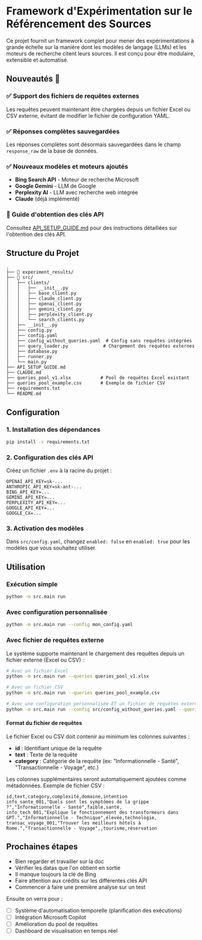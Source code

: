 # Framework d'Expérimentation sur le Référencement des Sources

Ce projet fournit un framework complet pour mener des expérimentations à grande échelle sur la manière dont les modèles de langage (LLMs) et les moteurs de recherche citent leurs sources. Il est conçu pour être modulaire, extensible et automatisé.

## Nouveautés 🎉

### ✅ Support des fichiers de requêtes externes
Les requêtes peuvent maintenant être chargées depuis un fichier Excel ou CSV externe, évitant de modifier le fichier de configuration YAML.

### ✅ Réponses complètes sauvegardées
Les réponses complètes sont désormais sauvegardées dans le champ `response_raw` de la base de données.

### ✅ Nouveaux modèles et moteurs ajoutés
- **Bing Search API** - Moteur de recherche Microsoft
- **Google Gemini** - LLM de Google
- **Perplexity AI** - LLM avec recherche web intégrée
- **Claude** (déjà implémenté)

### 📖 Guide d'obtention des clés API
Consultez [API_SETUP_GUIDE.md](API_SETUP_GUIDE.md) pour des instructions détaillées sur l'obtention des clés API.

## Structure du Projet

```
.
├── 📂 experiment_results/
├── 📂 src/
│   ├── clients/
│   │   ├── __init__.py
│   │   ├── base_client.py
│   │   ├── claude_client.py
│   │   ├── openai_client.py
│   │   ├── gemini_client.py
│   │   ├── perplexity_client.py
│   │   └── search_clients.py
│   ├── __init__.py
│   ├── config.py
│   ├── config.yaml
│   ├── config_without_queries.yaml  # Config sans requêtes intégrées
│   ├── query_loader.py             # Chargement des requêtes externes
│   ├── database.py
│   ├── runner.py
│   └── main.py
├── API_SETUP_GUIDE.md
├── CLAUDE.md
├── queries_pool_v1.xlsx           # Pool de requêtes Excel existant
├── queries_pool_example.csv       # Exemple de fichier CSV
├── requirements.txt
└── README.md
```

## Configuration

### 1. Installation des dépendances
```bash
pip install -r requirements.txt
```

### 2. Configuration des clés API
Créez un fichier `.env` à la racine du projet :
```env
OPENAI_API_KEY=sk-...
ANTHROPIC_API_KEY=sk-ant-...
BING_API_KEY=...
GEMINI_API_KEY=...
PERPLEXITY_API_KEY=...
GOOGLE_API_KEY=...
GOOGLE_CX=...
```

### 3. Activation des modèles
Dans `src/config.yaml`, changez `enabled: false` en `enabled: true` pour les modèles que vous souhaitez utiliser.

## Utilisation

### Exécution simple
```bash
python -m src.main run
```

### Avec configuration personnalisée
```bash
python -m src.main run --config mon_config.yaml
```

### Avec fichier de requêtes externe
Le système supporte maintenant le chargement des requêtes depuis un fichier externe (Excel ou CSV) :

```bash
# Avec un fichier Excel
python -m src.main run --queries queries_pool_v1.xlsx

# Avec un fichier CSV
python -m src.main run --queries queries_pool_example.csv

# Avec une configuration personnalisée ET un fichier de requêtes externe
python -m src.main run --config src/config_without_queries.yaml --queries queries_pool_v1.xlsx
```

#### Format du fichier de requêtes

Le fichier Excel ou CSV doit contenir au minimum les colonnes suivantes :
- **id** : Identifiant unique de la requête
- **text** : Texte de la requête
- **category** : Catégorie de la requête (ex: "Informationnelle - Santé", "Transactionnelle - Voyage", etc.)

Les colonnes supplémentaires seront automatiquement ajoutées comme métadonnées. Exemple de fichier CSV :

```csv
id,text,category,complexité,domaine,intention
info_sante_001,"Quels sont les symptômes de la grippe ?","Informationnelle - Santé",faible,santé,
info_tech_001,"Explique le fonctionnement des transformeurs dans GPT.","Informationnelle - Technique",élevée,technologie,
transac_voyage_001,"Trouver les meilleurs hôtels à Rome.","Transactionnelle - Voyage",,tourisme,réservation
```

## Prochaines étapes

- Bien regarder et travailler sur la doc 
- Vérifier les datas que l'on obtient en sortie 
- Il manque toujours la clé de Bing 
- Faire attention aux crédits sur les différentes clés API
- Commencer à faire une première analyse sur un test

Ensuite on verra pour :

- [ ] Système d'automatisation temporelle (planification des exécutions)
- [ ] Intégration Microsoft Copilot
- [ ] Amélioration du pool de requêtes
- [ ] Dashboard de visualisation en temps réel
